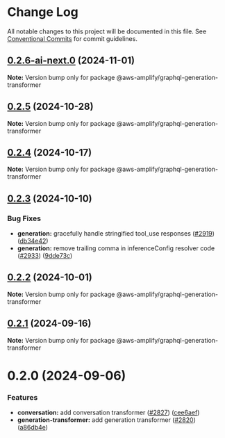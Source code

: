 # Change Log

All notable changes to this project will be documented in this file.
See [Conventional Commits](https://conventionalcommits.org) for commit guidelines.

## [0.2.6-ai-next.0](https://github.com/aws-amplify/amplify-category-api/compare/@aws-amplify/graphql-generation-transformer@0.2.5...@aws-amplify/graphql-generation-transformer@0.2.6-ai-next.0) (2024-11-01)

**Note:** Version bump only for package @aws-amplify/graphql-generation-transformer

## [0.2.5](https://github.com/aws-amplify/amplify-category-api/compare/@aws-amplify/graphql-generation-transformer@0.2.4...@aws-amplify/graphql-generation-transformer@0.2.5) (2024-10-28)

**Note:** Version bump only for package @aws-amplify/graphql-generation-transformer

## [0.2.4](https://github.com/aws-amplify/amplify-category-api/compare/@aws-amplify/graphql-generation-transformer@0.2.3...@aws-amplify/graphql-generation-transformer@0.2.4) (2024-10-17)

**Note:** Version bump only for package @aws-amplify/graphql-generation-transformer

## [0.2.3](https://github.com/aws-amplify/amplify-category-api/compare/@aws-amplify/graphql-generation-transformer@0.2.2...@aws-amplify/graphql-generation-transformer@0.2.3) (2024-10-10)

### Bug Fixes

- **generation:** gracefully handle stringified tool_use responses ([#2919](https://github.com/aws-amplify/amplify-category-api/issues/2919)) ([db34e42](https://github.com/aws-amplify/amplify-category-api/commit/db34e424069b9d2ebf2a51b3474d2f83644e3174))
- **generation:** remove trailing comma in inferenceConfig resolver code ([#2933](https://github.com/aws-amplify/amplify-category-api/issues/2933)) ([9dde73c](https://github.com/aws-amplify/amplify-category-api/commit/9dde73c09dd4f42c666c256c8543a6b94dc4a084))

## [0.2.2](https://github.com/aws-amplify/amplify-category-api/compare/@aws-amplify/graphql-generation-transformer@0.2.1...@aws-amplify/graphql-generation-transformer@0.2.2) (2024-10-01)

**Note:** Version bump only for package @aws-amplify/graphql-generation-transformer

## [0.2.1](https://github.com/aws-amplify/amplify-category-api/compare/@aws-amplify/graphql-generation-transformer@0.2.0...@aws-amplify/graphql-generation-transformer@0.2.1) (2024-09-16)

**Note:** Version bump only for package @aws-amplify/graphql-generation-transformer

# 0.2.0 (2024-09-06)

### Features

- **conversation:** add conversation transformer ([#2827](https://github.com/aws-amplify/amplify-category-api/issues/2827)) ([cee6aef](https://github.com/aws-amplify/amplify-category-api/commit/cee6aef1358293fe51909a64d1cf9941afc46aba))
- **generation-transformer:** add generation transformer ([#2820](https://github.com/aws-amplify/amplify-category-api/issues/2820)) ([a86db4e](https://github.com/aws-amplify/amplify-category-api/commit/a86db4e40962565fb55b7262a7d771f21bacef2a))
